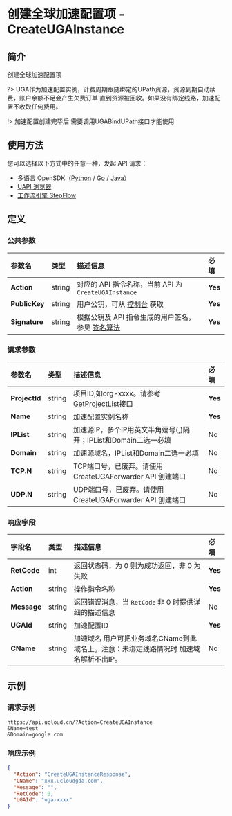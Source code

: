 # 创建全球加速配置项 - CreateUGAInstance

## 简介

创建全球加速配置项

?> UGA作为加速配置实例，计费周期跟随绑定的UPath资源，资源到期自动续费，账户余额不足会产生欠费订单 直到资源被回收。如果没有绑定线路，加速配置不收取任何费用。

!> 加速配置创建完毕后 需要调用UGABindUPath接口才能使用

## 使用方法

您可以选择以下方式中的任意一种，发起 API 请求：
- 多语言 OpenSDK（[Python](https://github.com/ucloud/ucloud-sdk-python3) / [Go](https://github.com/ucloud/ucloud-sdk-go) / [Java](https://github.com/ucloud/ucloud-sdk-java)）
- [UAPI 浏览器](https://console.ucloud.cn/uapi/detail?id=CreateUGAInstance)
- [工作流引擎 StepFlow](https://console.ucloud.cn/stepflow/manage/)

## 定义

### 公共参数

| 参数名 | 类型 | 描述信息 | 必填 |
|:---|:---|:---|:---|
| **Action**     | string  | 对应的 API 指令名称，当前 API 为 `CreateUGAInstance`                        | **Yes** |
| **PublicKey**  | string  | 用户公钥，可从 [控制台](https://console.ucloud.cn/uapi/apikey) 获取                                             | **Yes** |
| **Signature**  | string  | 根据公钥及 API 指令生成的用户签名，参见 [签名算法](api/summary/signature.md)  | **Yes** |

### 请求参数

| 参数名 | 类型 | 描述信息 | 必填 |
|:---|:---|:---|:---|
| **ProjectId** | string | 项目ID,如org-xxxx。请参考[GetProjectList接口](api/summary/get_project_list) |**Yes**|
| **Name** | string | 加速配置实例名称 |**Yes**|
| **IPList** | string | 加速源IP，多个IP用英文半角逗号(,)隔开；IPList和Domain二选一必填 |No|
| **Domain** | string | 加速源域名，IPList和Domain二选一必填 |No|
| **TCP.N** | string | TCP端口号，已废弃。请使用 CreateUGAForwarder API 创建端口 |No|
| **UDP.N** | string | UDP端口号，已废弃。请使用 CreateUGAForwarder API 创建端口 |No|

### 响应字段

| 字段名 | 类型 | 描述信息 | 必填 |
|:---|:---|:---|:---|
| **RetCode** | int | 返回状态码，为 0 则为成功返回，非 0 为失败 |**Yes**|
| **Action** | string | 操作指令名称 |**Yes**|
| **Message** | string | 返回错误消息，当 `RetCode` 非 0 时提供详细的描述信息 |No|
| **UGAId** | string | 加速配置ID |**Yes**|
| **CName** | string | 加速域名 用户可把业务域名CName到此域名上。注意：未绑定线路情况时 加速域名解析不出IP。 |No|




## 示例

### 请求示例
    
```
https://api.ucloud.cn/?Action=CreateUGAInstance
&Name=test
&Domain=google.com
```

### 响应示例
    
```json
{
  "Action": "CreateUGAInstanceResponse",
  "CName": "xxx.ucloudgda.com",
  "Message": "",
  "RetCode": 0,
  "UGAId": "uga-xxxx"
}
```





